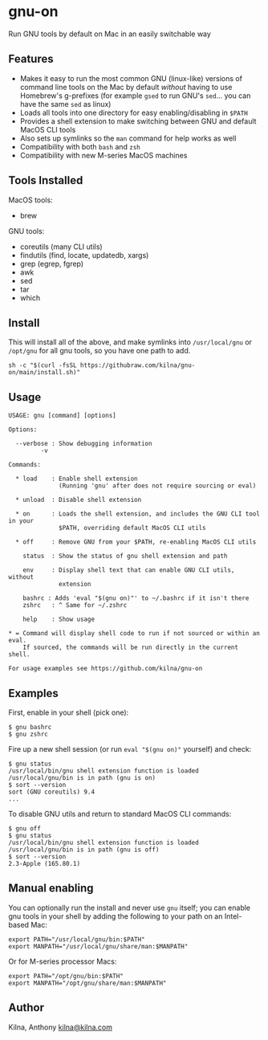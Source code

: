 # gnu-on

Run GNU tools by default on Mac in an easily switchable way

## Features

* Makes it easy to run the most common GNU (linux-like) versions of command line
  tools on the Mac by default *without* having to use Homebrew's g-prefixes
  (for example `gsed` to run GNU's `sed`... you can have the same `sed` as
  linux)
* Loads all tools into one directory for easy enabling/disabling in `$PATH`
* Provides a shell extension to make switching between GNU and default MacOS
  CLI tools
* Also sets up symlinks so the `man` command for help works as well
* Compatibility with both `bash` and `zsh`
* Compatibility with new M-series MacOS machines

## Tools Installed

MacOS tools:
* brew

GNU tools:
* coreutils (many CLI utils)
* findutils (find, locate, updatedb, xargs)
* grep (egrep, fgrep)
* awk
* sed
* tar
* which

## Install

This will install all of the above, and make symlinks into `/usr/local/gnu`
or `/opt/gnu` for all gnu tools, so you have one path to add.

```
sh -c "$(curl -fsSL https://githubraw.com/kilna/gnu-on/main/install.sh)"
```

## Usage

```
USAGE: gnu [command] [options]

Options:

  --verbose : Show debugging information
         -v

Commands:

  * load    : Enable shell extension
              (Running 'gnu' after does not require sourcing or eval)

  * unload  : Disable shell extension

  * on      : Loads the shell extension, and includes the GNU CLI tool in your
              $PATH, overriding default MacOS CLI utils

  * off     : Remove GNU from your $PATH, re-enabling MacOS CLI utils

    status  : Show the status of gnu shell extension and path

    env     : Display shell text that can enable GNU CLI utils, without
              extension

    bashrc : Adds 'eval "$(gnu on)"' to ~/.bashrc if it isn't there
    zshrc   : ^ Same for ~/.zshrc

    help    : Show usage

* = Command will display shell code to run if not sourced or within an eval.
    If sourced, the commands will be run directly in the current shell.

For usage examples see https://github.com/kilna/gnu-on
```

## Examples

First, enable in your shell (pick one):

```
$ gnu bashrc
$ gnu zshrc
```

Fire up a new shell session (or run `eval "$(gnu on)"` yourself) and check:

```
$ gnu status
/usr/local/bin/gnu shell extension function is loaded
/usr/local/gnu/bin is in path (gnu is on)
$ sort --version
sort (GNU coreutils) 9.4
...
```

To disable GNU utils and return to standard MacOS CLI commands:

```
$ gnu off
$ gnu status
/usr/local/bin/gnu shell extension function is loaded
/usr/local/gnu/bin is in path (gnu is off)
$ sort --version
2.3-Apple (165.80.1)
```

## Manual enabling

You can optionally run the install and never use `gnu` itself; you can
enable gnu tools in your shell by adding the following to your path on an
Intel-based Mac:

```
export PATH="/usr/local/gnu/bin:$PATH"
export MANPATH="/usr/local/gnu/share/man:$MANPATH"
```

Or for M-series processor Macs:

```
export PATH="/opt/gnu/bin:$PATH"
export MANPATH="/opt/gnu/share/man:$MANPATH"
```

## Author

Kilna, Anthony <kilna@kilna.com>

